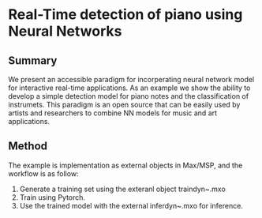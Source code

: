# Real-Time detection of piano using Neural Networks

## Summary
We present an accessible paradigm for incorperating neural network model for interactive real-time applications.
As an example we show the ability to develop a simple detection model for piano notes and the classification of instrumets.
This paradigm is an open source that can be easily used by artists and researchers to combine NN models
for music and art applications.

## Method
The example is implementation as external objects in Max/MSP, and the workflow is as follow:

1. Generate a training set using the exteranl object traindyn~.mxo
2. Train using Pytorch.
3. Use the trained model with the external inferdyn~.mxo for inference.





